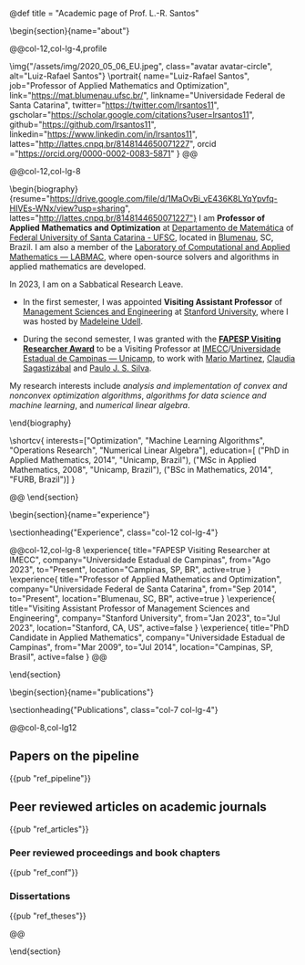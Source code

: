 @def title = "Academic page of Prof. L.-R. Santos"



<!-- -----------------
     BIOGRAPHY SECTION
     ----------------- -->

\begin{section}{name="about"}

<!-- LEFT COLUMN -->
@@col-12,col-lg-4,profile

\img{"/assets/img/2020_05_06_EU.jpeg", class="avatar avatar-circle", alt="Luiz-Rafael Santos"}
\portrait{
  name="Luiz-Rafael Santos",
  job="Professor of Applied Mathematics and Optimization",
  link="https://mat.blumenau.ufsc.br/",
  linkname="Universidade Federal de Santa Catarina",
  twitter="https://twitter.com/lrsantos11",
  gscholar="https://scholar.google.com/citations?user=lrsantos11",
  github="https://github.com/lrsantos11",
  linkedin="https://www.linkedin.com/in/lrsantos11", 
  lattes="http://lattes.cnpq.br/8148144650071227",
  orcid ="https://orcid.org/0000-0002-0083-5871"
}
@@ <!-- end of column -->

<!-- RIGHT COLUMN -->
@@col-12,col-lg-8

\begin{biography}{resume="https://drive.google.com/file/d/1MaOvBi_vE436K8LYqYpvfq-HIVEs-WNx/view?usp=sharing", lattes="http://lattes.cnpq.br/8148144650071227"}
I am **Professor of Applied Mathematics and Optimization** at [Departamento de Matemática](https://mat.blumenau.ufsc.br) of [Federal University of Santa Catarina - UFSC](https://ufsc.br), located in [Blumenau](https://blumenau.ufsc.br), SC, Brazil. I am also a member of the [Laboratory of Computational and Applied Mathematics — LABMAC](http://labmac.mat.blumenau.ufsc.br), where open-source solvers and algorithms in applied mathematics are developed. 

In 2023, I am on a Sabbatical Research Leave. 

 - In the first semester, I was appointed **Visiting Assistant Professor** of [Management Sciences and Engineering](https://msande.stanford.edu) at [Stanford University](https://stanford.edu), where I was hosted by [Madeleine Udell](https://web.stanford.edu/~udell). 

 - During the second semester, I was granted with the **[FAPESP Visiting Researcher Award](https://fapesp.br/index.php/en/visiting)** to be a Visiting Professor at [IMECC](https://ime.unicamp.br)/[Universidade Estadual de Campinas — Unicamp](https://unicamp.br), to work with [Mario Martinez](https://ime.unicamp.br/~martinez), [Claudia Sagastizábal](https://ime.unicamp.br/~sagastiz) and [Paulo J. S. Silva](https://ime.unicamp.br/~pjssilva).

My research interests include _analysis and implementation of convex and nonconvex optimization algorithms_, _algorithms for data science and machine learning_, and _numerical linear algebra_. 


\end{biography}

\shortcv{
  interests=["Optimization", "Machine Learning Algorithms", "Operations Research", "Numerical Linear Algebra"],
  education=[
    ("PhD in Applied Mathematics, 2014", "Unicamp, Brazil"),
    ("MSc in Applied Mathematics, 2008", "Unicamp, Brazil"),
    ("BSc in Mathematics, 2014", "FURB, Brazil")]
}

@@ <!-- end of column -->
\end{section}

<!-- --------------
     SKILLS SECTION
     -------------- -->

<!-- \begin{section}{name="skills", class="wg-featurette", rowclass="featurette"}

\sectionheading{"Skills", class="col-md-12"}

\skill{"Julia", "100%", img="/assets/img/julia-dots.svg"}
\skill{"Optimization", "100%", fa="chart-line"}
\skill{"Photography", "10%", fa="camera-retro"} 

\end{section} -->


<!-- ------------------
     EXPERIENCE SECTION
     ------------------ -->

\begin{section}{name="experience"}

\sectionheading{"Experience", class="col-12 col-lg-4"}

@@col-12,col-lg-8
\experience{
  title="FAPESP Visiting Researcher at IMECC",
  company="Universidade Estadual de Campinas",
  from="Ago 2023",
  to="Present",
  location="Campinas, SP, BR",
  active=true
  }
\experience{
  title="Professor of Applied Mathematics and Optimization",
  company="Universidade Federal de Santa Catarina",
  from="Sep 2014",
  to="Present",
  location="Blumenau, SC, BR",
  active=true
  }
  \experience{
  title="Visiting Assistant Professor of Management Sciences and Engineering",
  company="Stanford University",
  from="Jan 2023",
  to="Jul 2023",
  location="Stanford, CA, US",
  active=false
  }
  \experience{
  title="PhD Candidate in Applied Mathematics",
  company="Universidade Estadual de Campinas",
  from="Mar 2009",
  to="Jul 2014",
  location="Campinas, SP, Brasil",
  active=false
  }
@@

\end{section}


<!-- --------------------
     RECENT POSTS SECTION
     -------------------- -->



<!-- -----------------
     PORTFOLIO SECTION XXX
     ----------------- -->

<!-- -------------
     TALKS SECTION XXX
     ------------- -->

<!-- --------------------
     FEATURED PUB SECTION XXX
     -------------------- -->

<!-- ---------------------------
     RECENT PUBLICATIONS SECTION XXX
     --------------------------- -->
\begin{section}{name="publications"}

\sectionheading{"Publications", class="col-7 col-lg-4"}

@@col-8,col-lg12


## Papers on the pipeline
{{pub "ref_pipeline"}}
## Peer reviewed articles on academic journals
{{pub "ref_articles"}}

### Peer reviewed proceedings and book chapters
{{pub "ref_conf"}}

### Dissertations
{{pub "ref_theses"}}

@@

\end{section}